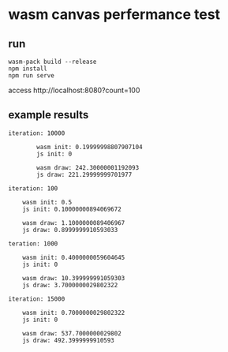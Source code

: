 # wasm canvas perfermance test

## run

```shell
wasm-pack build --release
npm install
npm run serve
```

access http://localhost:8080?count=100

## example results

    iteration: 10000

            wasm init: 0.19999998807907104
            js init: 0

            wasm draw: 242.30000001192093
            js draw: 221.29999999701977

    iteration: 100

        wasm init: 0.5
        js init: 0.10000000894069672

        wasm draw: 1.1000000089406967
        js draw: 0.8999999910593033

    teration: 1000

        wasm init: 0.4000000059604645
        js init: 0

        wasm draw: 10.399999991059303
        js draw: 3.7000000029802322

    iteration: 15000

        wasm init: 0.7000000029802322
        js init: 0

        wasm draw: 537.7000000029802
        js draw: 492.3999999910593
